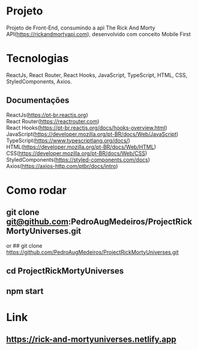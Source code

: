 # Projeto

Projeto de Front-End, consumindo a api The Rick And Morty API(https://rickandmortyapi.com), desenvolvido com conceito Mobile First 

# Tecnologias
 
 ReactJs, React Router, React Hooks, JavaScript, TypeScript, HTML, CSS, StyledComponents, Axios. 

## Documentações 
 ReactJs(https://pt-br.reactjs.org)<br>
 React Router(https://reactrouter.com)<br>
 React Hooks(https://pt-br.reactjs.org/docs/hooks-overview.html)<br>
 JavaScript(https://developer.mozilla.org/pt-BR/docs/Web/JavaScript)<br>
 TypeScript(https://www.typescriptlang.org/docs/)<br>
 HTML(https://developer.mozilla.org/pt-BR/docs/Web/HTML)<br>
 CSS(https://developer.mozilla.org/pt-BR/docs/Web/CSS)<br>
 StyledComponents(https://styled-components.com/docs)<br>
 Axios(https://axios-http.com/ptbr/docs/intro)<br>

# Como rodar
 
## git clone git@github.com:PedroAugMedeiros/ProjectRickMortyUniverses.git
or ## git clone https://github.com/PedroAugMedeiros/ProjectRickMortyUniverses.git

## cd ProjectRickMortyUniverses

## npm start

# Link 

## https://rick-and-mortyuniverses.netlify.app
